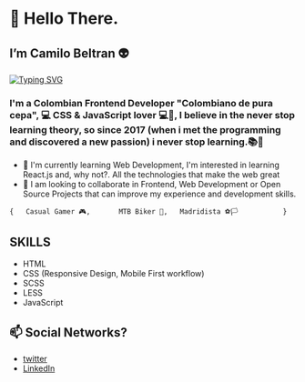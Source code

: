 # 👋 Hello There. 
## I’m Camilo Beltran 👽
[![Typing SVG](https://readme-typing-svg.herokuapp.com?font=Cascadia+Code&color=%23000000EB&lines=Frontend+Developer;CSS+|+JS+Lover)](https://git.io/typing-svg)
### I'm a Colombian Frontend Developer "Colombiano de pura cepa", 💻 CSS & JavaScript lover 💻🤟, I believe in the never stop learning theory, so since 2017 (when i met the programming and discovered a new passion) i never stop learning.📚👀  
- 🌱 I'm currently learning Web Development, I'm interested in learning React.js and, why not?. All the technologies that make the web great
- 💞️ I am looking to collaborate in Frontend, Web Development or Open Source Projects that can improve my experience and development skills.

`
{  
  Casual Gamer 🎮,      
  MTB Biker 🚴,  
  Madridista ⚽️🏳          
}
`

## SKILLS
- HTML
- CSS (Responsive Design, Mobile First workflow)
- SCSS
- LESS
- JavaScript


## 📫 Social Networks?

  - [twitter](https://twitter.com/CamiloBeltran)
  - [LinkedIn](https://www.linkedin.com/in/camilobeltran24/)
        

<!---
CamiloBeltran24/CamiloBeltran24 is a ✨ special ✨ repository because its `README.md` (this file) appears on your GitHub profile.
You can click the Preview link to take a look at your changes.
--->
